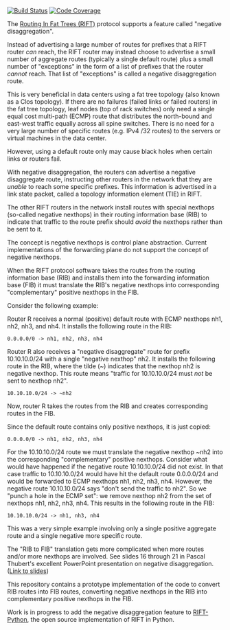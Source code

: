 [![Build Status](https://travis-ci.org/brunorijsman/rift-negative-disaggregation-rib-to-fib-protoype?branch=master)](https://travis-ci.org/brunorijsman/rift-negative-disaggregation-rib-to-fib-protoype)   [![Code Coverage](https://codecov.io/gh/brunorijsman/rift-negative-disaggregation-rib-to-fib-protoype/branch/master/graph/badge.svg)](https://codecov.io/gh/brunorijsman/rift-negative-disaggregation-rib-to-fib-protoype)

The [Routing In Fat Trees (RIFT)](https://datatracker.ietf.org/group/rift/about/) protocol
supports a feature called "negative disaggregation".

Instead of advertising a large number of routes for prefixes that a RIFT router *can* reach, the
RIFT router may instead choose to advertise a small number of aggregate routes (typically a
single default route) plus a small number of "exceptions" in the form of a list of prefixes that
the router *cannot* reach. That list of "exceptions" is called a negative disaggregation route.

This is very beneficial in data centers using a fat tree topology (also known as a Clos topology).
If there are no failures (failed links or failed routers) in the fat tree topology, leaf nodes
(top of rack switches) only need a single equal cost multi-path (ECMP) route that distributes the
north-bound and east-west traffic equally across all spine switches. There is no need for a very
large number of specific routes (e.g. IPv4 /32 routes) to the servers or virtual machines in the
data center. 

However, using a default route only may cause black holes when certain links or routers fail.

With negative disaggregation, the routers can advertise a negative disaggregate route, instructing
other routers in the network that they are *unable* to reach some specific prefixes. This
information is advertised in a link state packet, called a topology information element (TIE) in
RIFT.

The other RIFT routers in the network install routes with special nexthops (so-called negative
nexthops) in their routing information base (RIB) to indicate that traffic to the route prefix
should *avoid* the nexthops rather than be sent to it.

The concept is negative nexthops is control plane abstraction. Current implementations of the
forwarding plane do not support the concept of negative nexthops.

When the RIFT protocol software takes the routes from the routing information base (RIB) and
installs them into the forwarding information base (FIB) it must translate the RIB's negative
nexthops into corresponding "complementary" positive nexthops in the FIB.

Consider the following example:

Router R receives a normal (positive) default route with ECMP nexthops nh1, nh2, nh3, and nh4. It
installs the following route in the RIB:

    0.0.0.0/0 -> nh1, nh2, nh3, nh4

Router R also receives a "negative disaggregate" route for prefix 10.10.10.0/24 with a single
"negative nexthop" nh2. It installs the following route in the RIB, where the tilde (~) indicates
that the nexthop nh2 is negative nexthop. This route means "traffic for 10.10.10.0/24 must *not*
be sent to nexthop nh2".

    10.10.10.0/24 -> ~nh2

Now, router R takes the routes from the RIB and creates corresponding routes in the FIB.

Since the default route contains only positive nexthops, it is just copied:

    0.0.0.0/0 -> nh1, nh2, nh3, nh4

For the 10.10.10.0/24 route we must translate the negative nexthop ~nh2 into the corresponding
"complementary" positive nexthops. Consider what would have happened if the negative route 
10.10.10.0/24 did not exist. In that case traffic to 10.10.10.0/24 would have hit the default
route 0.0.0.0/24 and would be forwarded to ECMP nexthops nh1, nh2, nh3, nh4. However, the negative
route 10.10.10.0/24 says "don't send the traffic to nh2". So we "punch a hole in the ECMP set": we
remove nexthop nh2 from the set of nexthops nh1, nh2, nh3, nh4. This results in the following
route in the FIB:

    10.10.10.0/24 -> nh1, nh3, nh4

This was a very simple example involving only a single positive aggregate route and a single
negative more specific route.

The "RIB to FIB" translation gets more complicated when more routes and/or more nexthops are
involved. See slides 16 through 21 in Pascal Thubert's excellent PowerPoint presentation on negative
disaggregation. ([Link to slides](https://datatracker.ietf.org/doc/slides-103-rift-negative-disaggregation/))

This repository contains a prototype implementation of the code to convert RIB routes into FIB
routes, converting negative nexthops in the RIB into complementary positive nexthops in the FIB.

Work is in progress to add the negative disaggregation feature to [RIFT-Python](https://github.com/brunorijsman/rift-python),
the open source implementation of RIFT in Python.
